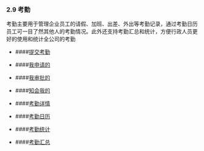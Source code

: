### 2.9 考勤

考勤主要用于管理企业员工的请假、加班、出差、外出等考勤记录，通过考勤日历员工可一目了然其他人的考勤情况。此外还支持考勤汇总和统计，方便行政人员更好的使用和统计全公司的考勤

* ####[提交考勤](/guide/yong-hu-shou-ce/kao-qin/ti-jiao-kao-qin.md)

* ####[我申请的](/guide/yong-hu-shou-ce/shen-pi/wo-shen-qing-de.md)

* ####[我审批的](/guide/yong-hu-shou-ce/shen-pi/wo-shen-pi-de.md)

* ####[知会我的](/guide/yong-hu-shou-ce/shen-pi/zhi-hui-wo-de.md)

* ####[考勤详情](/guide/yong-hu-shou-ce/kao-qin/kao-qin-xiang-qing.md)

* ####[考勤日历](/考勤日历)

* ####[考勤统计](/guide/yong-hu-shou-ce/kao-qin/kao-qin-tong-ji.md)

* ####[考勤汇总](/guide/yong-hu-shou-ce/kao-qin/kao-qin-hui-zong.md)